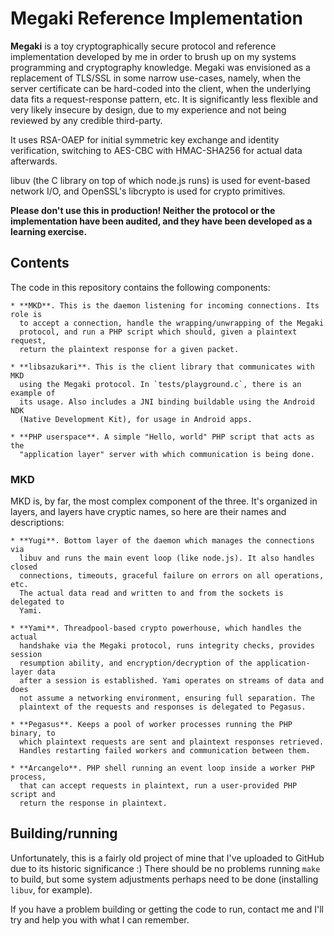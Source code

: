 # Megaki Reference Implementation

**Megaki** is a toy cryptographically secure protocol and reference
implementation developed by me in order to brush up on my systems programming and
cryptography knowledge. Megaki was envisioned as a replacement of TLS/SSL in some
narrow use-cases, namely, when the server certificate can be hard-coded into the
client, when the underlying data fits a request-response pattern, etc. It is
significantly less flexible and very likely insecure by design, due to my
experience and not being reviewed by any credible third-party.

It uses RSA-OAEP for initial symmetric key exchange and identity verification,
switching to AES-CBC with HMAC-SHA256 for actual data afterwards.

libuv (the C library on top of which node.js runs) is used for event-based
network I/O, and OpenSSL's libcrypto is used for crypto primitives.

**Please don't use this in production! Neither the protocol or the implementation
have been audited, and they have been developed as a learning exercise.**

## Contents

The code in this repository contains the following components:

    * **MKD**. This is the daemon listening for incoming connections. Its role is
      to accept a connection, handle the wrapping/unwrapping of the Megaki
      protocol, and run a PHP script which should, given a plaintext request,
      return the plaintext response for a given packet.

    * **libsazukari**. This is the client library that communicates with MKD
      using the Megaki protocol. In `tests/playground.c`, there is an example of
      its usage. Also includes a JNI binding buildable using the Android NDK
      (Native Development Kit), for usage in Android apps.

    * **PHP userspace**. A simple "Hello, world" PHP script that acts as the
      "application layer" server with which communication is being done.

### MKD

MKD is, by far, the most complex component of the three. It's organized in
layers, and layers have cryptic names, so here are their names and descriptions:

    * **Yugi**. Bottom layer of the daemon which manages the connections via
      libuv and runs the main event loop (like node.js). It also handles closed
      connections, timeouts, graceful failure on errors on all operations, etc.
      The actual data read and written to and from the sockets is delegated to
      Yami.

    * **Yami**. Threadpool-based crypto powerhouse, which handles the actual
      handshake via the Megaki protocol, runs integrity checks, provides session
      resumption ability, and encryption/decryption of the application-layer data
      after a session is established. Yami operates on streams of data and does
      not assume a networking environment, ensuring full separation. The
      plaintext of the requests and responses is delegated to Pegasus.

    * **Pegasus**. Keeps a pool of worker processes running the PHP binary, to
      which plaintext requests are sent and plaintext responses retrieved.
      Handles restarting failed workers and communication between them.

    * **Arcangelo**. PHP shell running an event loop inside a worker PHP process,
      that can accept requests in plaintext, run a user-provided PHP script and
      return the response in plaintext.

## Building/running

Unfortunately, this is a fairly old project of mine that I've uploaded to GitHub
due to its historic significance :) There should be no problems running `make` to
build, but some system adjustments perhaps need to be done (installing `libuv`,
for example).

If you have a problem building or getting the code to run, contact me and I'll
try and help you with what I can remember.




